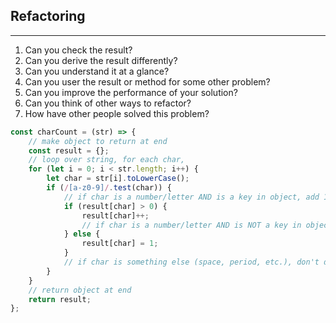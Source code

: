 ## Refactoring

---

1. Can you check the result?
2. Can you derive the result differently?
3. Can you understand it at a glance?
4. Can you user the result or method for some other problem?
5. Can you improve the performance of your solution?
6. Can you think of other ways to refactor?
7. How have other people solved this problem?

```javascript
const charCount = (str) => {
	// make object to return at end
	const result = {};
	// loop over string, for each char,
	for (let i = 0; i < str.length; i++) {
		let char = str[i].toLowerCase();
		if (/[a-z0-9]/.test(char)) {
			// if char is a number/letter AND is a key in object, add 1 to count.
			if (result[char] > 0) {
				result[char]++;
				// if char is a number/letter AND is NOT a key in object add it and set value to 1.
			} else {
				result[char] = 1;
			}
			// if char is something else (space, period, etc.), don't do anything.
		}
	}
	// return object at end
	return result;
};
```
